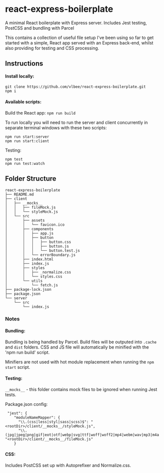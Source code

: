 # react-express-boilerplate
A minimal React boilerplate with Express server. Includes Jest testing, PostCSS and bundling with Parcel

This contains a collection of useful file setup I've been using so far to get started with a simple, React app served with an Express back-end, whilst also providing for testing and CSS processing.  


## Instructions

#### Install locally: 

```
git clone https://github.com/vlbee/react-express-boilerplate.git
npm i 
```

#### Available scripts: 

Build the React app:
`npm run build` 

To run locally you will need to run the server and client concurrently in separate terminal windows with these two scripts: 

```
npm run start:server
npm run start:client
```

Testing:
```
npm test
npm run test:watch
```

## Folder Structure

```
react-express-boilerplate
├── README.md
├── client
│   ├── __mocks__
│   │   ├── fileMock.js
│   │   └── styleMock.js
│   └── src
│       ├── assets
│       │   └── favicon.ico
│       ├── components
│       │   ├── app.js
│       │   ├── button
│       │   │   ├── button.css
│       │   │   ├── button.js
│       │   │   └── button.test.js
│       │   └── errorBoundary.js
│       ├── index.html
│       ├── index.js
│       ├── styles
│       │   ├── _normalize.css
│       │   └── styles.css
│       └── utils
│           └── fetch.js
├── package-lock.json
├── package.json
└── server
    └── src
        └── index.js
```

### Notes

#### Bundling: 

Bundling is being handled by Parcel. Build files will be outputed into `.cache` and `dist` folders.
CSS and JS file will automatically be minified with the 'npm run build' script. 

Minifiers are not used with hot module replacement when running the `npm start` script.


#### Testing:

`__mocks__` - this folder contains mock files to be ignored when running Jest tests. 

Package.json config: 
```
 "jest": {
    "moduleNameMapper": {
      "\\.(css|less|styl|sass|scss)$": "<rootDir>/client/__mocks__/styleMock.js",
      "\\.(jpg|jpeg|png|gif|eot|otf|webp|svg|ttf|woff|woff2|mp4|webm|wav|mp3|m4a|aac|oga)$": "<rootDir>/client/__mocks__/fileMock.js"
    }
 ```
    
 
#### CSS:
 
 Includes PostCSS set up with Autoprefixer and Normalize.css. 
 
 

